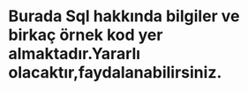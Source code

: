 # Burada Sql hakkında bilgiler ve birkaç örnek kod yer almaktadır.Yararlı olacaktır,faydalanabilirsiniz.
